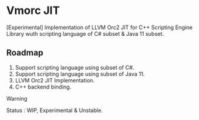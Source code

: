 # Vmorc JIT
[Experimental] Implementation of LLVM Orc2 JIT for C++ Scripting Engine Library wuth scripting language of C# subset & Java 11 subset.

## Roadmap
1. Support scripting language using subset of C#.
2. Support scripting language using subset of Java 11.
3. LLVM Orc2 JIT Implementation.
4. C++ backend binding. 

> [!WARNING]
Status : WIP, Experimental & Unstable.  
